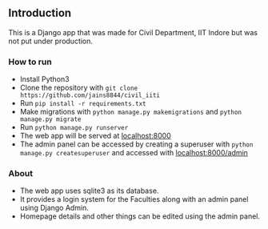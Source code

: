 ## Introduction
This is a Django app that was made for Civil Department, IIT Indore but was not put under production.
### How to run
- Install Python3
- Clone the repository with ``` git clone https://github.com/jains8844/civil_iiti ```
- Run ``` pip install -r requirements.txt ```
- Make migrations with ``` python manage.py makemigrations ``` and ``` python manage.py migrate ```
- Run ``` python manage.py runserver ```
- The web app will be served at [localhost:8000](localhost:8000)
- The admin panel can be accessed by creating a superuser with ``` python manage.py createsuperuser ``` and accessed with [localhost:8000/admin](localhost:8000/admin)

### About

* The web app uses sqlite3 as its database.
* It provides a login system for the Faculties along with an admin panel using Django Admin.
* Homepage details and other things can be edited using the admin panel.

